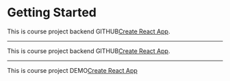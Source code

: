 # Getting Started

This is course project backend GITHUB[Create React App](https://github.com/AbdukhalilovIslom/back_project).

---

This is course project backend GITHUB[Create React App](https://github.com/AbdukhalilovIslom/front_project).

---

This is course project DEMO[Create React App](https://itransition-course-project-islom.netlify.app/)
